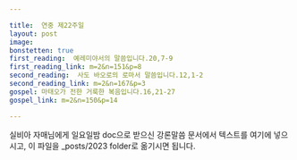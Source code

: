 ```yaml
---

title:  연중 제22주일
layout: post 
image:  
bonstetten: true
first_reading:  예레미야서의 말씀입니다.20,7-9
first_reading_link: m=2&n=151&p=8
second_reading:  사도 바오로의 로마서 말씀입니다.12,1-2
second_reading_link: m=2&n=167&p=3
gospel: 마태오가 전한 거룩한 복음입니다.16,21-27
gospel_link: m=2&n=150&p=14

---
```



실비아 자매님에게 일요일밤 doc으로 받으신
강론말씀 문서에서
텍스트를 여기에 넣으시고,
이 파일을 _posts/2023 folder로 옮기시면 됩니다.
